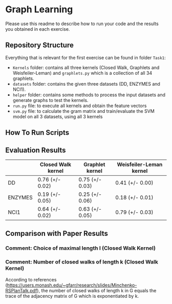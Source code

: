 # Graph Learning
Please use this readme to describe how to run your code and the results you obtained in each exercise.

## Repository Structure
Everything that is relevant for the first exercise can be found in folder ``Task1``:

* ``Kernels`` folder: contains all three kernels (Closed Walk, Graphlets and Weisfeiler-Leman) and ``graphlets.py`` which is a collection of all 34 graphlets.
* ``datasets`` folder: contains the given three datasets (DD, ENZYMES and NCI1).
* ``helper`` folder: contains some methods to process the input datasets and generate graphs to test the kernels.
* ``run.py`` file: to execute all kernels and obtain the feature vectors
* ``svm.py`` file: to calculate the gram matrix and train/evaluate the SVM model on all 3 datasets, using all 3 kernels

## How To Run Scripts

## Evaluation Results

|          | Closed Walk kernel | Graphlet kernel | Weisfeiler-Leman kernel |
|---       |--------------------|-----------------|-------------------------|
|  DD      | 0.76 (+/- 0.02)    | 0.75 (+/- 0.03) | 0.41 (+/- 0.00)         |
|  ENZYMES | 0.19 (+/- 0.05)    | 0.25 (+/- 0.06) | 0.18 (+/- 0.01)         |
|  NCI1    | 0.64 (+/- 0.02)    | 0.63 (+/- 0.05) | 0.79 (+/- 0.03)         |

## Comparison with Paper Results 

### Comment: Choice of maximal length l (Closed Walk Kernel)

### Comment: Number of closed walks of length k (Closed Walk Kernel)

According to references (https://users.monash.edu/~gfarr/research/slides/Minchenko-RSPlanTalk.pdf), the number of closed walks of length k in G equals the trace of the adjacency matrix of G which is exponentiated by k.

<!---
Example command to execute Weisfeiler-Leman-Kernel on two graphs defined by two adjacency matrices.

```bash
python Task1/run.py WL "[[0,1,1,0,0],[0,0,1,0,0],[0,0,0,1,0],[0,0,0,0,1],[0,0,0,0,0]]" "[[0,1,1,0,0],[0,0,1,0,0],[0,0,0,1,0],[0,0,0,0,1],[0,0,0,0,0]]"
```
-->

